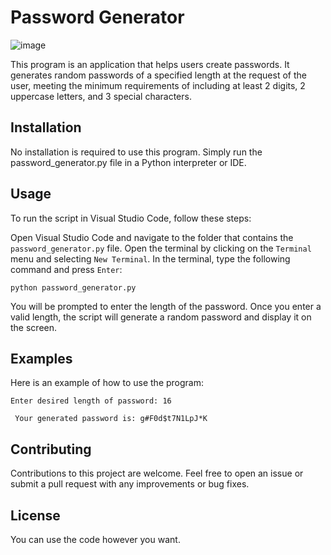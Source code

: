 
# Password Generator




![image](https://github.com/parzivalhaliday/100-python-apps/blob/main/passwordgenarator/image.png)

  
This program is an application that helps users create passwords. It generates random passwords of a specified length at the request of the user, meeting the minimum requirements of including at least 2 digits, 2 uppercase letters, and 3 special characters.

## Installation
No installation is required to use this program. Simply run the password_generator.py file in a Python interpreter or IDE.

## Usage
To run the script in Visual Studio Code, follow these steps:

Open Visual Studio Code and navigate to the folder that contains the `password_generator.py` file.
Open the terminal by clicking on the `Terminal` menu and selecting `New Terminal`.
In the terminal, type the following command and press `Enter`:

`python password_generator.py`

You will be prompted to enter the length of the password. Once you enter a valid length, the script will generate a random password and display it on the screen.

## Examples
Here is an example of how to use the program:

`Enter desired length of password: 16`

`
Your generated password is: g#F0d$t7N1LpJ*K`

## Contributing
Contributions to this project are welcome. Feel free to open an issue or submit a pull request with any improvements or bug fixes.

## License

You can use the code however you want.


